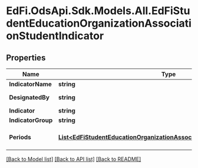 # EdFi.OdsApi.Sdk.Models.All.EdFiStudentEducationOrganizationAssociationStudentIndicator
## Properties

Name | Type | Description | Notes
------------ | ------------- | ------------- | -------------
**IndicatorName** | **string** | The name of the indicator or metric. | 
**DesignatedBy** | **string** | The person, organization, or department that designated the program association. | [optional] 
**Indicator** | **string** | The value of the indicator or metric. | 
**IndicatorGroup** | **string** | The name for a group of indicators. | [optional] 
**Periods** | [**List&lt;EdFiStudentEducationOrganizationAssociationStudentIndicatorPeriod&gt;**](EdFiStudentEducationOrganizationAssociationStudentIndicatorPeriod.md) | An unordered collection of studentEducationOrganizationAssociationStudentIndicatorPeriods. The time periods for which the indicator was effective. | [optional] 

[[Back to Model list]](../README.md#documentation-for-models) [[Back to API list]](../README.md#documentation-for-api-endpoints) [[Back to README]](../README.md)

